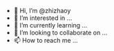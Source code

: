 - 👋 Hi, I’m @zhizhaoy
- 👀 I’m interested in ...
- 🌱 I’m currently learning ...
- 💞️ I’m looking to collaborate on ...
- 📫 How to reach me ...

<!---
zhizhaoy/zhizhaoy is a ✨ special ✨ repository because its `README.md` (this file) appears on your GitHub profile.
You can click the Preview link to take a look at your changes.
--->
